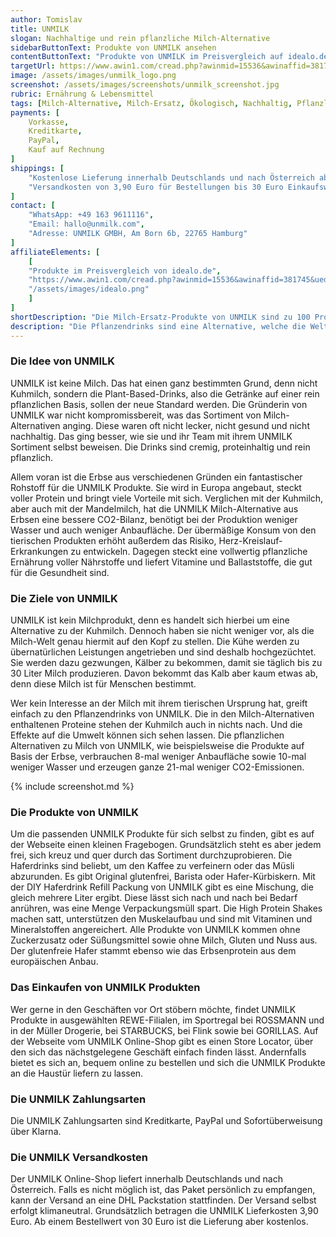 ```yaml
---
author: Tomislav
title: UNMILK
slogan: Nachhaltige und rein pflanzliche Milch-Alternative
sidebarButtonText: Produkte von UNMILK ansehen
contentButtonText: "Produkte von UNMILK im Preisvergleich auf idealo.de ansehen"
targetUrl: https://www.awin1.com/cread.php?awinmid=15536&awinaffid=381745&ued=https%3A%2F%2Fwww.idealo.de%2Fpreisvergleich%2FMainSearchProductCategory.html%3Fq%3Dunmilk
image: /assets/images/unmilk_logo.png
screenshot: /assets/images/screenshots/unmilk_screenshot.jpg
rubric: Ernährung & Lebensmittel
tags: [Milch-Alternative, Milch-Ersatz, Ökologisch, Nachhaltig, Pflanzlich]
payments: [
    Vorkasse,
    Kreditkarte,
    PayPal,
    Kauf auf Rechnung
]
shippings: [
    "Kostenlose Lieferung innerhalb Deutschlands und nach Österreich ab 30 Euro Warenwert",
    "Versandkosten von 3,90 Euro für Bestellungen bis 30 Euro Einkaufswert"
]
contact: [
    "WhatsApp: +49 163 9611116",
    "Email: hallo@unmilk.com",
    "Adresse: UNMILK GMBH, Am Born 6b, 22765 Hamburg"
]
affiliateElements: [
    [
    "Produkte im Preisvergleich von idealo.de",
    "https://www.awin1.com/cread.php?awinmid=15536&awinaffid=381745&ued=https%3A%2F%2Fwww.idealo.de%2Fpreisvergleich%2FMainSearchProductCategory.html%3Fq%3Dunmilk",
    "/assets/images/idealo.png"
    ]
]
shortDescription: "Die Milch-Ersatz-Produkte von UNMILK sind zu 100 Prozent pflanzlich, aber dennoch reichhaltig an Proteinen. Daneben denkt das Unternehmen auch an die Nachhaltigkeit, denn mit den pflanzlichen Milch-Alternativen lässt sich viel Wasser, Anbaufläche und CO2-Emissionen einsparen."
description: "Die Pflanzendrinks sind eine Alternative, welche die Welt ein bisschen besser machen, Schluck für Schluck. Im Sortiment gibt es Haferdrinks, Protein Shakes sowie Do-It-Yourself UNMILK. Das Ziel ist es, auch den größten Milch-Fan dazu zu bringen, zu UNMILK zu greifen."
---
```


### Die Idee von UNMILK

UNMILK ist keine Milch. Das hat einen ganz bestimmten Grund, denn nicht Kuhmilch, sondern die Plant-Based-Drinks, also die Getränke auf einer rein pflanzlichen Basis, sollen der neue Standard werden. Die Gründerin von UNMILK war nicht kompromissbereit, was das Sortiment von Milch-Alternativen anging. Diese waren oft nicht lecker, nicht gesund und nicht nachhaltig. Das ging besser, wie sie und ihr Team mit ihrem UNMILK Sortiment selbst beweisen. Die Drinks sind cremig, proteinhaltig und rein pflanzlich.

Allem voran ist die Erbse aus verschiedenen Gründen ein fantastischer Rohstoff für die UNMILK Produkte. Sie wird in Europa angebaut, steckt voller Protein und bringt viele Vorteile mit sich. Verglichen mit der Kuhmilch, aber auch mit der Mandelmilch, hat die UNMILK Milch-Alternative aus Erbsen eine bessere CO2-Bilanz, benötigt bei der Produktion weniger Wasser und auch weniger Anbaufläche. Der übermäßige Konsum von den tierischen Produkten erhöht außerdem das Risiko, Herz-Kreislauf-Erkrankungen zu entwickeln. Dagegen steckt eine vollwertig pflanzliche Ernährung voller Nährstoffe und liefert Vitamine und Ballaststoffe, die gut für die Gesundheit sind.

### Die Ziele von UNMILK

UNMILK ist kein Milchprodukt, denn es handelt sich hierbei um eine Alternative zu der Kuhmilch. Dennoch haben sie nicht weniger vor, als die Milch-Welt genau hiermit auf den Kopf zu stellen. Die Kühe werden zu übernatürlichen Leistungen angetrieben und sind deshalb hochgezüchtet. Sie werden dazu gezwungen, Kälber zu bekommen, damit sie täglich bis zu 30 Liter Milch produzieren. Davon bekommt das Kalb aber kaum etwas ab, denn diese Milch ist für Menschen bestimmt.

Wer kein Interesse an der Milch mit ihrem tierischen Ursprung hat, greift einfach zu den Pflanzendrinks von UNMILK. Die in den Milch-Alternativen enthaltenen Proteine stehen der Kuhmilch auch in nichts nach. Und die Effekte auf die Umwelt können sich sehen lassen. Die pflanzlichen Alternativen zu Milch von UNMILK, wie beispielsweise die Produkte auf Basis der Erbse, verbrauchen 8-mal weniger Anbaufläche sowie 10-mal weniger Wasser und erzeugen ganze 21-mal weniger CO2-Emissionen.

{% include screenshot.md %}

### Die Produkte von UNMILK

Um die passenden UNMILK Produkte für sich selbst zu finden, gibt es auf der Webseite einen kleinen Fragebogen. Grundsätzlich steht es aber jedem frei, sich kreuz und quer durch das Sortiment durchzuprobieren. Die Haferdrinks sind beliebt, um den Kaffee zu verfeinern oder das Müsli abzurunden. Es gibt Original glutenfrei, Barista oder Hafer-Kürbiskern.
Mit der DIY Haferdrink Refill Packung von UNMILK gibt es eine Mischung, die gleich mehrere Liter ergibt. Diese lässt sich nach und nach bei Bedarf anrühren, was eine Menge Verpackungsmüll spart. Die High Protein Shakes machen satt, unterstützen den Muskelaufbau und sind mit Vitaminen und Mineralstoffen angereichert. Alle Produkte von UNMILK kommen ohne Zuckerzusatz oder Süßungsmittel sowie ohne Milch, Gluten und Nuss aus. Der glutenfreie Hafer stammt ebenso wie das Erbsenprotein aus dem europäischen Anbau.

### Das Einkaufen von UNMILK Produkten

Wer gerne in den Geschäften vor Ort stöbern möchte, findet UNMILK Produkte in ausgewählten REWE-Filialen, im Sportregal bei ROSSMANN und in der Müller Drogerie, bei STARBUCKS, bei Flink sowie bei GORILLAS. Auf der Webseite vom UNMILK Online-Shop gibt es einen Store Locator, über den sich das nächstgelegene Geschäft einfach finden lässt. Andernfalls bietet es sich an, bequem online zu bestellen und sich die UNMILK Produkte an die Haustür liefern zu lassen.

### Die UNMILK Zahlungsarten

Die UNMILK Zahlungsarten sind Kreditkarte, PayPal und Sofortüberweisung über Klarna.

### Die UNMILK Versandkosten

Der UNMILK Online-Shop liefert innerhalb Deutschlands und nach Österreich. Falls es nicht möglich ist, das Paket persönlich zu empfangen, kann der Versand an eine DHL Packstation stattfinden. Der Versand selbst erfolgt klimaneutral. Grundsätzlich betragen die UNMILK Lieferkosten 3,90 Euro. Ab einem Bestellwert von 30 Euro ist die Lieferung aber kostenlos.
